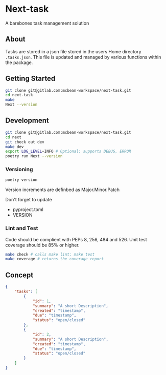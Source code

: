 # Next-task

A barebones task management solution

## About
Tasks are stored in a json file stored in the users Home directory `.tasks.json`. This file is updated and managed by various functions within the package.

## Getting Started

```bash
git clone git@gitlab.com:mcbean-workspace/next-task.git
cd next-task
make 
Next --version
```

## Development

```bash
git clone git@gitlab.com:mcbean-workspace/next-task.git
cd next
git check out dev
make dev
export LOG_LEVEL=INFO # Optional: supports DEBUG, ERROR
poetry run Next --version
```

### Versioning

```bash
poetry version
```

Version increments are definbed as Major.Minor.Patch

Don't forget to update
- pyproject.toml
- VERSION

### Lint and Test

Code should be complient with PEPs 8, 256, 484 and 526.
Unit test coverage should be 85% or higher.

```bash
make check # calls make lint; make test
make coverage # returns the coverage report
```

## Concept

```json
{
    "tasks": [
        {
            "id": 1,
            "summary": "A short Description",
            "created": "timestamp",
            "due": "timestamp",
            "status": "open/closed"
        },
        {
            "id": 2,
            "summary": "A short Description",
            "created": "timestamp",
            "due": "timestamp",
            "status": "open/closed"
        }
    ]
}
```